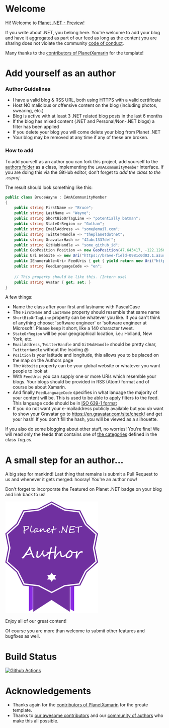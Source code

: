# Welcome

Hi! Welcome to [Planet .NET - Preview](https://brave-field-0981c0d03.1.azurestaticapps.net/)!

If you write about .NET, you belong here. You're welcome to add your blog and have it aggregated as part of our feed as long as the content you are sharing does not violate the community [code of conduct](https://github.com/mabroukmahdhi/planetdotnet/blob/master/CODE_OF_CONDUCT.md).

Many thanks to the [contributors of PlanetXamarin](https://github.com/planetxamarin/planetxamarin/graphs/contributors) for the template!

# Add yourself as an author

### Author Guidelines
- I have a valid blog & RSS URL, both using HTTPS with a valid certificate
- Host NO malicious or offensive content on the blog (including photos, swearing, etc.)
- Blog is active with at least 3 .NET related blog posts in the last 6 months
- If the blog has mixed content (.NET and Personal/Non-.NET blogs) a filter has been applied
- If you delete your blog you will come delete your blog from Planet .NET
- Your blog may be removed at any time if any of these are broken.

### How to add

To add yourself as an author you can fork this project, add yourself to the [authors folder](https://github.com/mabroukmahdhi/planetdotnet/tree/main/PlanetDotnet.Api/Models/Foundations/Authors) as a class, implementing the `IAmACommunityMember` interface. If you are doing this via the GitHub editor, don't forget to _add the class to the .csproj_.

The result should look something like this:

``` csharp
public class BruceWayne : IAmACommunityMember
{
    public string FirstName => "Bruce";
    public string LastName => "Wayne";
    public string ShortBioOrTagLine => "potentially batman";
    public string StateOrRegion => "Gotham";
    public string EmailAddress => "some@email.com";
    public string TwitterHandle => "theplanetdotnet";
    public string GravatarHash => "42abc1337def";
    public string GitHubHandle => "some_github_id";
    public GeoPosition Position => new GeoPosition(47.643417, -122.126083);
    public Uri WebSite => new Uri("https://brave-field-0981c0d03.1.azurestaticapps.net/");
    public IEnumerable<Uri> FeedUris { get { yield return new Uri("https://brave-field-0981c0d03.1.azurestaticapps.net/api/rss"); } }
    public string FeedLanguageCode => "en";
    
    // This property should be like this. (Intern use)
    public string Avatar { get; set; }
}
```

A few things: 
- Name the class after your first and lastname with PascalCase
- The `FirstName` and `LastName` property should resemble that same name
- `ShortBioOrTagLine` property can be whatever you like. If you can't think of anything choose: 'software engineer' or 'software engineer at Microsoft'. Please keep it short, like a 140 character tweet.
- `StateOrRegion` will be your geographical location, i.e.: Holland, New York, etc.
- `EmailAddress`, `TwitterHandle` and `GitHubHandle` should be pretty clear, `TwitterHandle` without the leading @
- `Position` is your latitude and longitude, this allows you to be placed on the map on the Authors page
- The `Website` property can be your global website or whatever you want people to look at
- With `FeedUris` you can supply one or more URIs which resemble your blogs. Your blogs should be provided in RSS (Atom) format and of course be about Xamarin.
- And finally `FeedLanguageCode` specifies in what lanuage the majority of your content will be. This is used to be able to apply filters to the feed. This language code should be in [ISO 639-1 format](https://en.wikipedia.org/wiki/List_of_ISO_639-1_codes)
- If you do not want your e-mailaddress publicly available but you _do_ want to show your Gravatar go to https://en.gravatar.com/site/check/ and get your hash! If you don't fill the hash, you will be viewed as a silhouette.

If you also do some blogging about other stuff, no worries! You're fine! We will read only the feeds that contains one of [the categories](https://github.com/mabroukmahdhi/planetdotnet/blob/main/PlanetDotnet.Shared/Abstractions/Tags/Tag.cs) defined in the class _Tag.cs_.


# A small step for an author...

A big step for mankind! Last thing that remains is submit a Pull Request to us and whenever it gets merged: hooray! You're an author now!

Don't forget to incorporate the Featured on Planet .NET badge on your blog and link back to us!

![Planet .NET Author Badge](https://github.com/mabroukmahdhi/planetdotnet/blob/main/Assets/Badge/Badge0.png)

Enjoy all of our great content! 

Of course you are more than welcome to submit other features and bugfixes as well.

# Build Status
[![Github Actions](https://github.com/mabroukmahdhi/planetdotnet/actions/workflows/azure-static-web-apps-brave-field-0981c0d03.yml/badge.svg)](https://github.com/mabroukmahdhi/planetdotnet/actions/workflows/azure-static-web-apps-brave-field-0981c0d03.yml)

# Acknowledgements
* Thanks again for the [contributors of PlanetXamarin](https://github.com/planetxamarin/planetxamarin/graphs/contributors) for the greate template.
* Thanks to [our awesome contributors](https://github.com/mabroukmahdhi/planetdotnet/graphs/contributors) and our [community of authors](https://github.com/mabroukmahdhi/planetdotnet/tree/main/PlanetDotnet.Api/Models/Foundations/Authors) who make this all possible.
